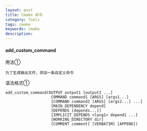 ```yaml
---
layout: post
title: Cmake 命令
category: Tools
tags: cmake
keywords: cmake
description:
---
```


#### add_custom_command

用法①

    为了生成输出文件，添加一条自定义命令

语法格式①

    add_custom_command(OUTPUT output1 [output2 ...]
                        COMMAND command1 [ARGS] [args1...]
                        [COMMAND command2 [ARGS] [args2...] ...]
                        [MAIN_DEPENDENCY depend]
                        [DEPENDS [depends...]]
                        [IMPLICIT_DEPENDS <lang1> depend1 ...]
                        [WORKING_DIRECTORY dir]
                        [COMMENT comment] [VERBATIM] [APPEND])
